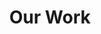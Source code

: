 ---
layout: home

title: Our Work
features:
  - title: Commoners
    details: Cross-platform development for Serial and Bluetooth EEG devices.
    icon: 📲
    link: https://commoners.dev

  - title: Brains@Play
    details: Developing Brain-Computer Interfaces with Everyone
    icon: 🤯
    link: https://brainsatplay.com
---